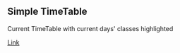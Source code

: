 ## Simple TimeTable

Current TimeTable with current days' classes highlighted


[Link](https://ikjyot-53.github.io/TimeTable/)

